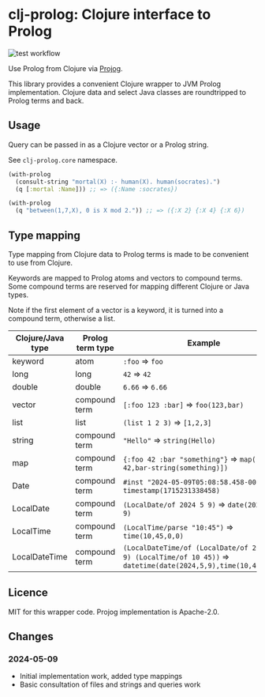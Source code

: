 # clj-prolog: Clojure interface to Prolog

![test workflow](https://github.com/tatut/clj-prolog/actions/workflows/test.yml/badge.svg)

Use Prolog from Clojure via [Projog](http://www.projog.org/).

This library provides a convenient Clojure wrapper to JVM Prolog implementation.
Clojure data and select Java classes are roundtripped to Prolog terms
and back.

## Usage

Query can be passed in as a Clojure vector or a Prolog string.

See `clj-prolog.core` namespace.

```clojure
(with-prolog
  (consult-string "mortal(X) :- human(X). human(socrates).")
  (q [:mortal :Name])) ;; => ({:Name :socrates})
```

```clojure
(with-prolog
  (q "between(1,7,X), 0 is X mod 2.")) ;; => ({:X 2} {:X 4} {:X 6})
```



## Type mapping

Type mapping from Clojure data to Prolog terms is made to be convenient to use from Clojure.

Keywords are mapped to Prolog atoms and vectors to compound terms. Some compound terms are reserved
for mapping different Clojure or Java types.

Note if the first element of a vector is a keyword, it is turned into a
compound term, otherwise a list.

| Clojure/Java type | Prolog term type | Example |
| ----------------- | ---------------- | ------- |
| keyword | atom | `:foo` => `foo` |
| long | long | `42` => `42` |
| double | double | `6.66` => `6.66` |
| vector | compound term | `[:foo 123 :bar]` => `foo(123,bar)` |
| list | list | `(list 1 2 3)` => `[1,2,3]` |
| string | compound term | `"Hello"` => `string(Hello)` |
| map | compound term | `{:foo 42 :bar "something"}` => `map([foo-42,bar-string(something)])` |
| Date | compound term |  `#inst "2024-05-09T05:08:58.458-00:00"` => `timestamp(1715231338458)` |
| LocalDate | compound term | `(LocalDate/of 2024 5 9)` => `date(2024, 5, 9)` |
| LocalTime | compound term | `(LocalTime/parse "10:45")` => `time(10,45,0,0)` |
| LocalDateTime | compound term | `(LocalDateTime/of (LocalDate/of 2024 5 9) (LocalTime/of 10 45))` =>  `datetime(date(2024,5,9),time(10,45,0,0))` |



## Licence

MIT for this wrapper code. Projog implementation is Apache-2.0.

## Changes

### 2024-05-09
- Initial implementation work, added type mappings
- Basic consultation of files and strings and queries work
